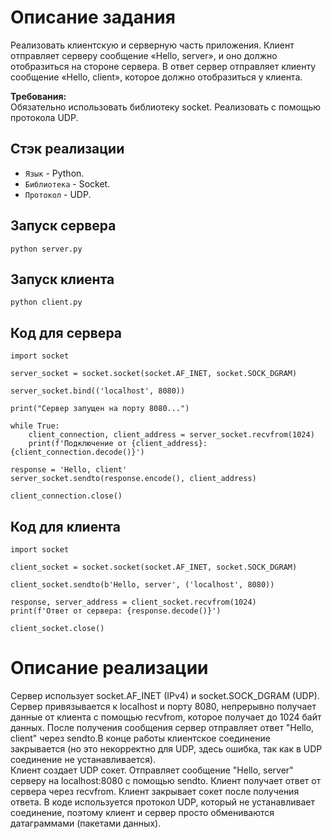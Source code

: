 # Описание задания

Реализовать клиентскую и серверную часть приложения. Клиент отправляет серверу сообщение «Hello, server», и оно должно отобразиться на стороне сервера. В ответ сервер отправляет клиенту сообщение «Hello, client», которое должно отобразиться у клиента.

**Требования:**  
Обязательно использовать библиотеку socket.
Реализовать с помощью протокола UDP.

## Стэк реализации

* `Язык` - Python.
* `Библиотека` - Socket.
* `Протокол` - UDP.


## Запуск сервера

    python server.py

## Запуск клиента

    python client.py

## Код для сервера
    import socket

    server_socket = socket.socket(socket.AF_INET, socket.SOCK_DGRAM)
    
    server_socket.bind(('localhost', 8080))

    print("Сервер запущен на порту 8080...")
    
    while True:
        client_connection, client_address = server_socket.recvfrom(1024)
        print(f'Подключение от {client_address}: {client_connection.decode()}')

    response = 'Hello, client'
    server_socket.sendto(response.encode(), client_address)

    client_connection.close()

## Код для клиента
    import socket

    client_socket = socket.socket(socket.AF_INET, socket.SOCK_DGRAM)

    client_socket.sendto(b'Hello, server', ('localhost', 8080))
    
    response, server_address = client_socket.recvfrom(1024)
    print(f'Ответ от сервера: {response.decode()}')
    
    client_socket.close()
# Описание реализации
Сервер использует socket.AF_INET (IPv4) и socket.SOCK_DGRAM (UDP).
Сервер привязывается к localhost и порту 8080, непрерывно получает данные от клиента с помощью recvfrom, которое получает до 1024 байт данных.
После получения сообщения сервер отправляет ответ "Hello, client" через sendto.В конце работы клиентское соединение закрывается (но это некорректно для UDP, здесь ошибка, так как в UDP соединение не устанавливается).   
Клиент создает UDP сокет. Отправляет сообщение "Hello, server" серверу на localhost:8080 с помощью sendto. Клиент получает ответ от сервера через recvfrom. 
Клиент закрывает сокет после получения ответа.
В коде используется протокол UDP, который не устанавливает соединение, поэтому клиент и сервер просто обмениваются датаграммами (пакетами данных).